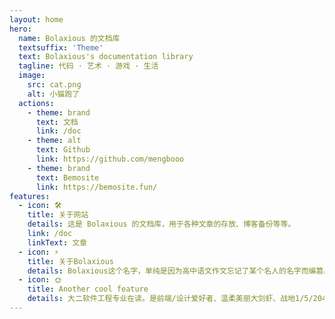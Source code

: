 ```yaml
---
layout: home
hero:
  name: Bolaxious 的文档库
  textsuffix: 'Theme'
  text: Bolaxious's documentation library
  tagline: 代码 · 艺术 · 游戏 · 生活
  image:
    src: cat.png
    alt: 小猫跑了
  actions:
    - theme: brand
      text: 文档
      link: /doc
    - theme: alt
      text: Github
      link: https://github.com/mengbooo
    - theme: brand
      text: Bemosite
      link: https://bemosite.fun/
features:
  - icon: 🛠️
    title: 关于网站
    details: 这是 Bolaxious 的文档库，用于各种文章的存放、博客备份等等。
    link: /doc
    linkText: 文章
  - icon: ⚡️
    title: 关于Bolaxious
    details: Bolaxious这个名字，单纯是因为高中语文作文忘记了某个名人的名字而编篡出来的假名“博拉西奥斯”。
  - icon: 🌞
    title: Another cool feature
    details: 大二软件工程专业在读。是前端/设计爱好者、温柔美丽大剑虾、战地1/5/2042轮椅爱好者、幽灵老奶奶过马路行者、椰汁城的牢大、米尔人的老乡、原味小狗堡的忠实听众、杀戮尖塔铁甲莽夫。
---
```



